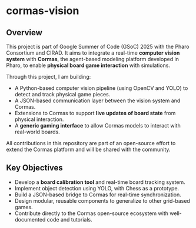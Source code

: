 # cormas-vision

## Overview
This project is part of Google Summer of Code (GSoC) 2025 with the Pharo Consortium and CIRAD. It aims to integrate a real-time **computer vision system** with **Cormas**, the agent-based modeling platform developed in Pharo, to enable **physical board game interaction** with simulations.

Through this project, I am building:
- A Python-based computer vision pipeline (using OpenCV and YOLO) to detect and track physical game pieces.
- A JSON-based communication layer between the vision system and Cormas.
- Extensions to Cormas to support **live updates of board state** from physical interaction.
- A **generic gaming interface** to allow Cormas models to interact with real-world boards.

All contributions in this repository are part of an open-source effort to extend the Cormas platform and will be shared with the community.

## Key Objectives
- Develop a **board calibration tool** and real-time board tracking system.
- Implement object detection using YOLO, with Chess as a prototype.
- Build a JSON-based bridge to Cormas for real-time synchronization.
- Design modular, reusable components to generalize to other grid-based games.
- Contribute directly to the Cormas open-source ecosystem with well-documented code and tutorials.

